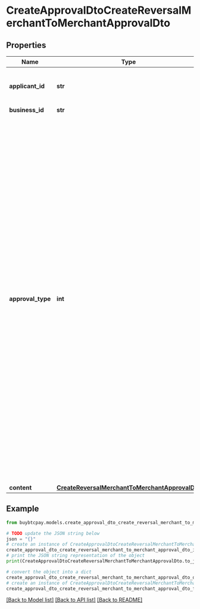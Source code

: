 # CreateApprovalDtoCreateReversalMerchantToMerchantApprovalDto


## Properties

Name | Type | Description | Notes
------------ | ------------- | ------------- | -------------
**applicant_id** | **str** | 不用填，系统会根据请求用户自己设定 | [optional] 
**business_id** | **str** |  | [optional] 
**approval_type** | **int** | 0: Platform Recharge, 1: Merchant Recharge, 11: Virtual Account Recharge, 12: Merchant Self Service Recharge, 13: Virtual Account Self Service Recharge, 14: Merchant Self Service Recharge by PalmPay Virtual Account, 15: Virtual merchant Self Service Recharge by PalmPay Virtual Account, 2: Refund, 3: Frozen, 4: Unfrozen, 100: Reversal platform to merchant, 101: Reversal merchant to platform, 102: Reversal merchant to merchant | 
**content** | [**CreateReversalMerchantToMerchantApprovalDto**](CreateReversalMerchantToMerchantApprovalDto.md) |  | [optional] 

## Example

```python
from buybtcpay.models.create_approval_dto_create_reversal_merchant_to_merchant_approval_dto import CreateApprovalDtoCreateReversalMerchantToMerchantApprovalDto

# TODO update the JSON string below
json = "{}"
# create an instance of CreateApprovalDtoCreateReversalMerchantToMerchantApprovalDto from a JSON string
create_approval_dto_create_reversal_merchant_to_merchant_approval_dto_instance = CreateApprovalDtoCreateReversalMerchantToMerchantApprovalDto.from_json(json)
# print the JSON string representation of the object
print(CreateApprovalDtoCreateReversalMerchantToMerchantApprovalDto.to_json())

# convert the object into a dict
create_approval_dto_create_reversal_merchant_to_merchant_approval_dto_dict = create_approval_dto_create_reversal_merchant_to_merchant_approval_dto_instance.to_dict()
# create an instance of CreateApprovalDtoCreateReversalMerchantToMerchantApprovalDto from a dict
create_approval_dto_create_reversal_merchant_to_merchant_approval_dto_from_dict = CreateApprovalDtoCreateReversalMerchantToMerchantApprovalDto.from_dict(create_approval_dto_create_reversal_merchant_to_merchant_approval_dto_dict)
```
[[Back to Model list]](../README.md#documentation-for-models) [[Back to API list]](../README.md#documentation-for-api-endpoints) [[Back to README]](../README.md)



